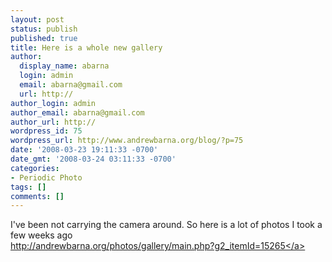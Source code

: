```yaml
---
layout: post
status: publish
published: true
title: Here is a whole new gallery
author:
  display_name: abarna
  login: admin
  email: abarna@gmail.com
  url: http://
author_login: admin
author_email: abarna@gmail.com
author_url: http://
wordpress_id: 75
wordpress_url: http://www.andrewbarna.org/blog/?p=75
date: '2008-03-23 19:11:33 -0700'
date_gmt: '2008-03-24 03:11:33 -0700'
categories:
- Periodic Photo
tags: []
comments: []
---
```

<p>I've been not carrying the camera around. So here is a lot of photos I took a few weeks ago<br><a href="http:&#47;&#47;andrewbarna.org&#47;photos&#47;gallery&#47;main.php?g2_itemId=15265">http:&#47;&#47;andrewbarna.org&#47;photos&#47;gallery&#47;main.php?g2_itemId=15265<&#47;a></p>
